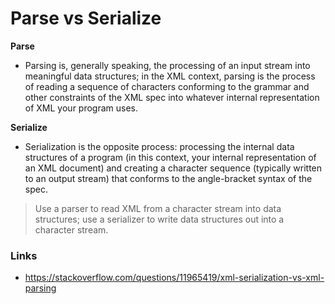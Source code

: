 # Parse vs Serialize

**Parse**  
- Parsing is, generally speaking, the processing of an input stream into meaningful data structures; in the XML context, parsing is the process of reading a sequence of characters conforming to the grammar and other constraints of the XML spec into whatever internal representation of XML your program uses.

**Serialize**  
- Serialization is the opposite process: processing the internal data structures of a program (in this context, your internal representation of an XML document) and creating a character sequence (typically written to an output stream) that conforms to the angle-bracket syntax of the spec.

> Use a parser to read XML from a character stream into data structures; use a serializer to write data structures out into a character stream.

### Links
- https://stackoverflow.com/questions/11965419/xml-serialization-vs-xml-parsing
